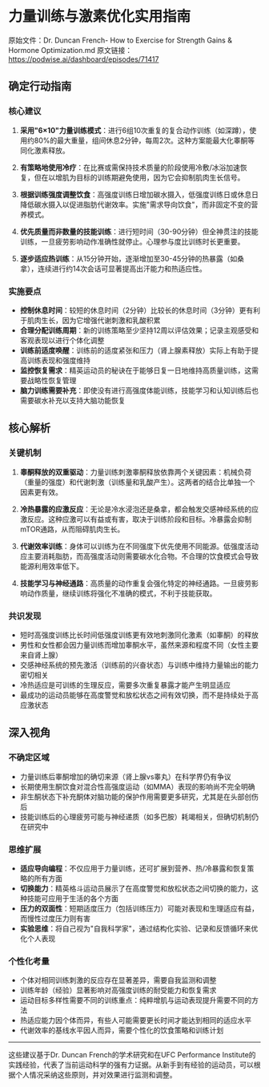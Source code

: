 # 力量训练与激素优化实用指南

原始文件：Dr. Duncan French- How to Exercise for Strength Gains & Hormone Optimization.md
原文链接：https://podwise.ai/dashboard/episodes/71417

## 确定行动指南

### 核心建议
1. **采用"6×10"力量训练模式**：进行6组10次重复的复合动作训练（如深蹲），使用约80%的最大重量，组间休息2分钟，每周2次。这种方案能最大化睾酮等同化激素释放。

2. **有策略地使用冷疗**：在比赛或需保持技术质量的阶段使用冷敷/冰浴加速恢复，但在以增肌为目标的训练期避免使用，因为它会抑制肌肉生长信号。

3. **根据训练强度调整饮食**：高强度训练日增加碳水摄入，低强度训练日或休息日降低碳水摄入以促进脂肪代谢效率。实施"需求导向饮食"，而非固定不变的营养模式。

4. **优先质量而非数量的技能训练**：进行短时间（30-90分钟）但全神贯注的技能训练，一旦疲劳影响动作准确性就停止。心理参与度比训练时长更重要。

5. **逐步适应热训练**：从15分钟开始，逐渐增加至30-45分钟的热暴露（如桑拿），连续进行约14次会话可显著提高出汗能力和热适应性。

### 实施要点
- **控制休息时间**：较短的休息时间（2分钟）比较长的休息时间（3分钟）更有利于肌肉生长，因为它增强代谢刺激和乳酸积累
- **合理分配训练周期**：新的训练策略至少坚持12周以评估效果；记录主观感受和客观表现以进行个体化调整
- **训练前适度唤醒**：训练前的适度紧张和压力（肾上腺素释放）实际上有助于提高训练表现和强度维持
- **监控恢复需求**：精英运动员的秘诀在于能够日复一日地维持高质量训练，这需要战略性恢复管理
- **脑力训练需要补充**：即使没有进行高强度体能训练，技能学习和认知训练后也需要碳水补充以支持大脑功能恢复

## 核心解析

### 关键机制
1. **睾酮释放的双重驱动**：力量训练刺激睾酮释放依靠两个关键因素：机械负荷（重量的强度）和代谢刺激（训练量和乳酸产生）。这两者的结合比单独一个因素更有效。

2. **冷热暴露的应激反应**：无论是冷水浸泡还是桑拿，都会触发交感神经系统的应激反应。这种应激可以有益或有害，取决于训练阶段和目标。冷暴露会抑制mTOR通路，从而阻碍肌肉生长。

3. **代谢效率训练**：身体可以训练为在不同强度下优先使用不同能源。低强度活动应主要消耗脂肪，而高强度活动则需要碳水化合物。不合理的饮食模式会导致能源利用效率低下。

4. **技能学习与神经通路**：高质量的动作重复会强化特定的神经通路。一旦疲劳影响动作质量，继续训练将强化不准确的模式，不利于技能获取。

### 共识发现
- 短时高强度训练比长时间低强度训练更有效地刺激同化激素（如睾酮）的释放
- 男性和女性都会因力量训练而增加睾酮水平，虽然来源和程度不同（女性主要来自肾上腺）
- 交感神经系统的预先激活（训练前的兴奋状态）与训练中维持力量输出的能力密切相关
- 冷热适应是可训练的生理反应，需要多次重复暴露才能产生明显适应
- 最成功的运动员能够在高度警觉和放松状态之间有效切换，而不是持续处于高应激状态

## 深入视角

### 不确定区域
- 力量训练后睾酮增加的确切来源（肾上腺vs睾丸）在科学界仍有争议
- 长期使用生酮饮食对混合性高强度运动（如MMA）表现的影响尚不完全明确
- 非生酮状态下补充酮体对脑功能的保护作用需要更多研究，尤其是在头部创伤后
- 技能训练后的心理疲劳可能与神经递质（如多巴胺）耗竭相关，但确切机制仍在研究中

### 思维扩展
- **适应导向编程**：不仅应用于力量训练，还可扩展到营养、热/冷暴露和恢复策略的所有方面
- **切换能力**：精英格斗运动员展示了在高度警觉和放松状态之间切换的能力，这种技能可应用于生活的各个方面
- **压力的双面性**：短期适度压力（包括训练压力）可能对表现和生理适应有益，而慢性过度压力则有害
- **实验思维**：将自己视为"自我科学家"，通过结构化实验、记录和反馈循环来优化个人表现

### 个性化考量
- 个体对相同训练刺激的反应存在显著差异，需要自我监测和调整
- 训练年龄（经验）显著影响对高强度训练的耐受能力和恢复需求
- 运动目标多样性需要不同的训练重点：纯粹增肌与运动表现提升需要不同的方法
- 热适应能力因个体而异，有些人可能需要更长时间才能达到相同的适应水平
- 代谢效率的基线水平因人而异，需要个性化的饮食策略和训练计划

---

这些建议基于Dr. Duncan French的学术研究和在UFC Performance Institute的实践经验，代表了当前运动科学的强有力证据。从新手到有经验的运动员，可以根据个人情况采纳这些原则，并对效果进行监测和调整。
